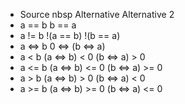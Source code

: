 + Source nbsp 			  Alternative 					      Alternative 2
+ a == b				  b == a	 
+ a != b				  !(a == b)				            !(b == a)
+ a <=> b         0 <=> (b <=> a)	 
+ a < b				    (a <=> b) < 0			          (b <=> a) > 0
+ a <= b				  (a <=> b) <= 0			        (b <=> a) >= 0
+ a > b				    (a <=> b) > 0			          (b <=> a) < 0
+ a >= b				  (a <=> b) >= 0			        (b <=> a) <= 0
